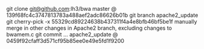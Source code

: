 git clone git@github.com:lh3/bwa
master @ 139f68fc4c3747813783a488aef2adc86626b01b
git branch apache2_update
git cherry-pick -x 55329cd89224638b437311f4a4e8bfb46bf5be1f
manually merge in other changes in Apache2 branch, excluding changes to
bwamem.c 
git commit ...
apache2_update @ 0459f92cfaff3d571cf95b85ee0e49e5fd1f9200
